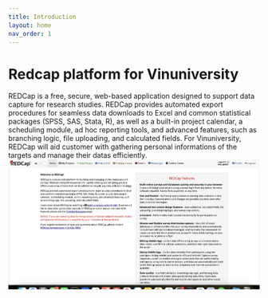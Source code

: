 ```yaml
---
title: Introduction
layout: home
nav_order: 1
---
```


# Redcap platform for Vinuniversity
REDCap is a free, secure, web-based application designed to support data capture for research studies. REDCap provides automated export procedures for seamless data downloads to Excel and common statistical packages (SPSS, SAS, Stata, R), as well as a built-in project calendar, a scheduling module, ad hoc reporting tools, and advanced features, such as branching logic, file uploading, and calculated fields. For Vinuniversity, REDCap will aid customer with gathering personal informations of the targets and manage their datas efficiently. 
![](./images/intro.png)